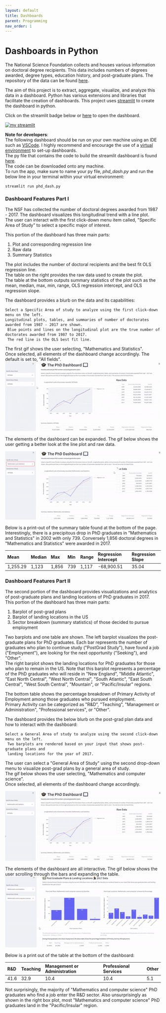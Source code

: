 ```yaml
---
layout: default
title: Dashboards
parent: Programming
nav_order: 1
---
```


# Dashboards in Python  

The National Science Foundation collects and houses various information on doctoral degree recipients. This data includes numbers of degrees awarded, degree types, education history, and post-graduate plans. The repository of the data can be found [here](https://ncses.nsf.gov/pubs/nsf19301/data).  

The aim of this project is to extract, aggregate, visualize, and analyze this data in a dashboard. Python has various extensions and libraries that facilitate the creation of dashboards. This project uses [streamlit](https://streamlit.io/) to create the dashboard in python.   


Click on the streamlit badge below or [here](https://share.streamlit.io/delashu/pysolve_notebooks/main/dashboard/phd_dash.py) to open the dashboard.  

[![my streamlit](https://static.streamlit.io/badges/streamlit_badge_black_white.svg)](https://share.streamlit.io/delashu/pysolve_notebooks/main/dashboard/phd_dash.py)  
  

**Note for developers**:  
The following dashboard should be run on your own machine using an IDE such as [VSCode](https://code.visualstudio.com/). I highly recommend and encourage the use of a [virtual environment](https://code.visualstudio.com/docs/python/environments) to set-up dashboards.  
The py file that contains the code to build the streamlit dashboard is found [here](https://github.com/delashu/pysolve_notebooks/blob/main/dashboard/phd_dash.py).  
The code can be downloaded onto any machine.  
To run the app, make sure to name your py file, *phd_dash.py* and run the below line in your terminal within your virtual environment:  
```
streamlit run phd_dash.py
```


### Dashboard Features Part I   
The NSF has collected the number of doctoral degrees awarded from 1987 - 2017. The dashboard visualizes this longitudinal trend with a line plot.  
The user can interact with the first click-down menu item called, "Specific Area of Study" to select a specific major of interest. 

This portion of the dashboard has three main parts:  
1. Plot and corresponding regression line  
2. Raw data 
3. Summary Statistics  
  
The plot includes the number of doctoral recipients and the best fit OLS regression line.  
The table on the right provides the raw data used to create the plot.  
The table at the bottom outputs summary statistics of the plot such as the mean, median, max, min, range, OLS regression intercept, and OLS regression slope.   

The dashboard provides a blurb on the data and its capabilities:  
```
Select a Specific Area of study to analyze using the first click-down menu on the left. 
Longitudinal plots, tables, and summaries of number of doctorates awarded from 1987 - 2017 are shown.
 Blue points and lines on the longitudinal plot are the true number of doctorates awarded from 1987 to 2017. 
 The red line is the OLS best fit line.
```


The first gif shows the user selecting, "Mathematics and Statistics".  
Once selected, all elements of the dashboard change accordingly. The default is set to, "All fields".      
![Example Dash one](dash_one.gif)   


The elements of the dashboard can be expanded. The gif below shows the user getting a better look at the line plot and raw data.   

![Example Dash two](dash_two.gif)   

Below is a print-out of the summary table found at the bottom of the page.  Interestingly, there is a precipitous drop in PhD graduates in "Mathematics and Statistics" in 2002 with only 739. Conversely 1,856 doctoral degrees in "Mathematics and Statistics" were awarded in 2017.    

| Mean        | Median            | Max | Min | Range        | Regression Intercept            | Regression Slope |
|:-------------|:------------------|:-------------|:---------------|:-------------|:------------------|:-------------|
| 1,255.29 |  1,123   | 1,856         | 739           |1,117 |  -68,900.51   | 35.04         |


### Dashboard Features Part II   
The second portion of the dashboard provides visualizations and analytics of post-graduate plans and landing locations of PhD graduates in 2017.  
This portion of the dashboard has three main parts:  
1. Barplot of post-grad plans    
2. Barplot of landing locations in the US     
3. Sector breakdown (summary statistics) of those decided to pursue employment      


Two barplots and one table are shown. The left barplot visualizes the post-graduate plans for PhD graduates. Each bar represents the number of graduates who plan to continue study ("PostGrad Study"), have found a job ("Employment"), are looking for the next opportunity ("Seeking"), and "Other".  
The right barplot shows the landing locations for PhD graduates for those who plan to remain in the US. Note that this barplot represents a percentage of the PhD graduates who will reside in "New England", "Middle Atlantic", "East North Central", "West North Central", "South Atlantic", "East South Central", "West South Central", "Mountain", or "Pacific/Insular" regions.  

The bottom table shows the percentage breakdown of Primary Activity of Employment among those graduates who pursued employment.  
Primary Activity can be categorized as "R&D", "Teaching", "Management or Administration", "Professional services", or "Other". 


The dashboard provides the below blurb on the post-grad plan data and how to interact with the dashboard:    
```
Select a General Area of study to analyze using the second click-down menu on the left.
 Two barplots are rendered based on your input that shows post-graduate plans and 
 landing locations for the year of 2017.
```

The user can select a "General Area of Study" using the second drop-down menu to visualize post-grad plans by a general area of study.  
The gif below shows the user selecting, "Mathematics and computer science".  
Once selected, all elements of the dashboard change accordingly.   

![Example Dash three](dash_three.gif)  

The elements of the dashboard are all interactive. The gif below shows the user scrolling through the bars and expanding the table.   
![Example Dash three](dash_four.gif)  

Below is a print out of the table at the bottom of the dashboard:   
  
| R&D        | Teaching            | Management or Administration | Professional Services | Other        |
|:-------------|:------------------|:-------------|:---------------|:-------------|
| 41.6 |  32.9   | 10.4         | 10.4           |5.1 |  
  

Not surprisingly, the majority of "Mathematics and computer science" PhD graduates who find a job enter the R&D sector. Also unsurprisingly as shown in the right box plot, most "Mathematics and computer science" PhD graduates land in the "Pacific/Insular" region.  